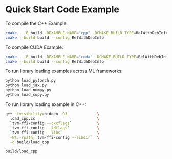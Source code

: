 <!--- Licensed to the Apache Software Foundation (ASF) under one -->
<!--- or more contributor license agreements.  See the NOTICE file -->
<!--- distributed with this work for additional information -->
<!--- regarding copyright ownership.  The ASF licenses this file -->
<!--- to you under the Apache License, Version 2.0 (the -->
<!--- "License"); you may not use this file except in compliance -->
<!--- with the License.  You may obtain a copy of the License at -->

<!---   http://www.apache.org/licenses/LICENSE-2.0 -->

<!--- Unless required by applicable law or agreed to in writing, -->
<!--- software distributed under the License is distributed on an -->
<!--- "AS IS" BASIS, WITHOUT WARRANTIES OR CONDITIONS OF ANY -->
<!--- KIND, either express or implied.  See the License for the -->
<!--- specific language governing permissions and limitations -->
<!--- under the License. -->

# Quick Start Code Example

To compile the C++ Example:

```bash
cmake . -B build -DEXAMPLE_NAME="cpp" -DCMAKE_BUILD_TYPE=RelWithDebInfo
cmake --build build --config RelWithDebInfo
```

To compile CUDA Example:

```bash
cmake . -B build -DEXAMPLE_NAME="cuda" -DCMAKE_BUILD_TYPE=RelWithDebInfo
cmake --build build --config RelWithDebInfo
```

To run library loading examples across ML frameworks:

```bash
python load_pytorch.py
python load_jax.py
python load_numpy.py
python load_cupy.py
```

To run library loading example in C++:

```bash
g++ -fvisibility=hidden -O3             \
  load_cpp.cc                           \
  `tvm-ffi-config --cxxflags`           \
  `tvm-ffi-config --ldflags`            \
  `tvm-ffi-config --libs`               \
  -Wl,-rpath,`tvm-ffi-config --libdir`  \
  -o build/load_cpp

build/load_cpp
```
